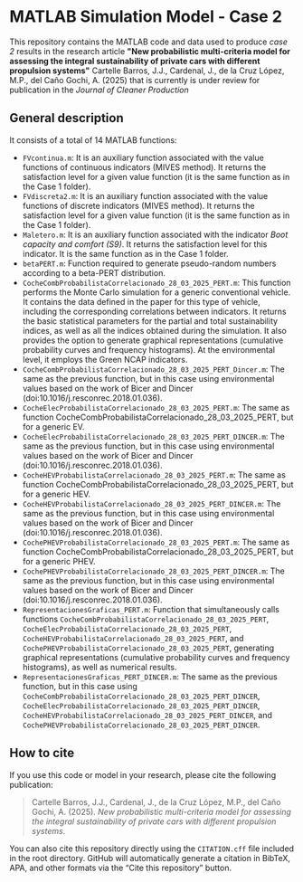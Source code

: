 # MATLAB Simulation Model - Case 2

This repository contains the MATLAB code and data used to produce *case 2* results in the research article **"New probabilistic multi-criteria model for assessing the integral sustainability of private cars with different propulsion systems"** Cartelle Barros, J.J., Cardenal, J., de la Cruz López, M.P., del Caño Gochi, A. (2025) that is currently is under review for publication in the *Journal of Cleaner Production*


## General description

It consists of a total of 14 MATLAB functions:

* `FVcontinua.m`: It is an auxiliary function associated with the value functions of continuous indicators (MIVES method). It returns the satisfaction level for a given value function (it is the same function as in the Case 1 folder).
* `FVdiscreta2.m`: It is an auxiliary function associated with the value functions of discrete indicators (MIVES method). It returns the satisfaction level for a given value function (it is the same function as in the Case 1 folder).
* `Maletero.m`: It is an auxiliary function associated with the indicator *Boot capacity and comfort (S9)*. It returns the satisfaction level for this indicator. It is the same function as in the Case 1 folder.
* `betaPERT.m`: Function required to generate pseudo-random numbers according to a beta-PERT distribution.
* `CocheCombProbabilistaCorrelacionado_28_03_2025_PERT.m`: This function performs the Monte Carlo simulation for a generic conventional vehicle. It contains the data defined in the paper for this type of vehicle, including the corresponding correlations between indicators. It returns the basic statistical parameters for the partial and total sustainability indices, as well as all the indices obtained during the simulation. It also provides the option to generate graphical representations (cumulative probability curves and frequency histograms). At the environmental level, it employs the Green NCAP indicators.
* `CocheCombProbabilistaCorrelacionado_28_03_2025_PERT_Dincer.m`: The same as the previous function, but in this case using environmental values based on the work of Bicer and Dincer (doi:10.1016/j.resconrec.2018.01.036).
* `CocheElecProbabilistaCorrelacionado_28_03_2025_PERT.m`: The same as function CocheCombProbabilistaCorrelacionado_28_03_2025_PERT, but for a generic EV.
* `CocheElecProbabilistaCorrelacionado_28_03_2025_PERT_DINCER.m`: The same as the previous function, but in this case using environmental values based on the work of Bicer and Dincer (doi:10.1016/j.resconrec.2018.01.036).
* `CocheHEVProbabilistaCorrelacionado_28_03_2025_PERT.m`: The same as function CocheCombProbabilistaCorrelacionado_28_03_2025_PERT, but for a generic HEV.
* `CocheHEVProbabilistaCorrelacionado_28_03_2025_PERT_DINCER.m`: The same as the previous function, but in this case using environmental values based on the work of Bicer and Dincer (doi:10.1016/j.resconrec.2018.01.036).
* `CochePHEVProbabilistaCorrelacionado_28_03_2025_PERT.m`: The same as function CocheCombProbabilistaCorrelacionado_28_03_2025_PERT, but for a generic PHEV.
* `CochePHEVProbabilistaCorrelacionado_28_03_2025_PERT_DINCER.m`: The same as the previous function, but in this case using environmental values based on the work of Bicer and Dincer (doi:10.1016/j.resconrec.2018.01.036).
* `RepresentacionesGraficas_PERT.m`: Function that simultaneously calls functions `CocheCombProbabilistaCorrelacionado_28_03_2025_PERT`, `CocheElecProbabilistaCorrelacionado_28_03_2025_PERT`, `CocheHEVProbabilistaCorrelacionado_28_03_2025_PERT`, and `CochePHEVProbabilistaCorrelacionado_28_03_2025_PERT`, generating graphical representations (cumulative probability curves and frequency histograms), as well as numerical results.
* `RepresentacionesGraficas_PERT_DINCER.m`: The same as the previous function, but in this case using `CocheCombProbabilistaCorrelacionado_28_03_2025_PERT_DINCER`, `CocheElecProbabilistaCorrelacionado_28_03_2025_PERT_DINCER`, `CocheHEVProbabilistaCorrelacionado_28_03_2025_PERT_DINCER`, and `CochePHEVProbabilistaCorrelacionado_28_03_2025_PERT_DINCER`.


## How to cite

If you use this code or model in your research, please cite the following publication:

> Cartelle Barros, J.J., Cardenal, J., de la Cruz López, M.P., del Caño Gochi, A. (2025). *New probabilistic multi-criteria model for assessing the integral sustainability of private cars with different propulsion systems*.

You can also cite this repository directly using the `CITATION.cff` file included in the root directory. GitHub will automatically generate a citation in BibTeX, APA, and other formats via the “Cite this repository” button.


